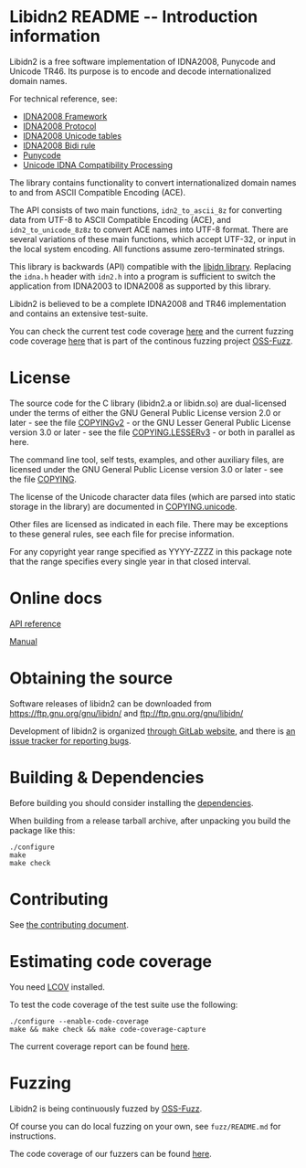 # Libidn2 README -- Introduction information

Libidn2 is a free software implementation of IDNA2008, Punycode and
Unicode TR46.  Its purpose is to encode and decode internationalized
domain names.

For technical reference, see:

 * [IDNA2008 Framework](https://tools.ietf.org/html/rfc5890)
 * [IDNA2008 Protocol](https://tools.ietf.org/html/rfc5891)
 * [IDNA2008 Unicode tables](https://tools.ietf.org/html/rfc5892)
 * [IDNA2008 Bidi rule](https://tools.ietf.org/html/rfc5893)
 * [Punycode](https://tools.ietf.org/html/rfc3492)
 * [Unicode IDNA Compatibility Processing](https://www.unicode.org/reports/tr46/)

The library contains functionality to convert internationalized domain
names to and from ASCII Compatible Encoding (ACE).

The API consists of two main functions, `idn2_to_ascii_8z` for
converting data from UTF-8 to ASCII Compatible Encoding (ACE), and
`idn2_to_unicode_8z8z` to convert ACE names into UTF-8 format. There
are several variations of these main functions, which accept UTF-32,
or input in the local system encoding. All functions assume
zero-terminated strings.

This library is backwards (API) compatible with the [libidn
library](https://www.gnu.org/software/libidn/).  Replacing the
`idna.h` header with `idn2.h` into a program is sufficient to switch
the application from IDNA2003 to IDNA2008 as supported by this
library.

Libidn2 is believed to be a complete IDNA2008 and TR46 implementation
and contains an extensive test-suite.

You can check the current test code coverage
[here](https://libidn.gitlab.io/libidn2/coverage/index.html) and the
current fuzzing code coverage
[here](https://libidn.gitlab.io/libidn2/fuzz-coverage/index.html) that
is part of the continous fuzzing project
[OSS-Fuzz](https://issues.oss-fuzz.com/issues?q=is:open%20libidn2).


# License

The source code for the C library (libidn2.a or libidn.so) are
dual-licensed under the terms of either the GNU General Public License
version 2.0 or later - see the file [COPYINGv2](COPYINGv2) - or the
GNU Lesser General Public License version 3.0 or later - see the file
[COPYING.LESSERv3](COPYING.LESSERv3) - or both in parallel as here.

The command line tool, self tests, examples, and other auxiliary
files, are licensed under the GNU General Public License version 3.0
or later - see the file [COPYING](COPYING).

The license of the Unicode character data files (which are parsed into
static storage in the library) are documented in
[COPYING.unicode](COPYING.unicode).

Other files are licensed as indicated in each file.  There may be
exceptions to these general rules, see each file for precise
information.

For any copyright year range specified as YYYY-ZZZZ in this package
note that the range specifies every single year in that closed interval.

# Online docs

[API reference](https://libidn.gitlab.io/libidn2/reference/api-index-full.html)

[Manual](https://libidn.gitlab.io/libidn2/manual/libidn2.html)


# Obtaining the source

Software releases of libidn2 can be downloaded from
https://ftp.gnu.org/gnu/libidn/ and ftp://ftp.gnu.org/gnu/libidn/

Development of libidn2 is organized [through GitLab
website](https://gitlab.com/libidn/libidn2), and there is [an issue
tracker for reporting bugs](https://gitlab.com/libidn/libidn2/issues).


# Building & Dependencies

Before building you should consider installing the
[dependencies](DEPENDENCIES.md).

When building from a release tarball archive, after unpacking you
build the package like this:

```
./configure
make
make check
```

# Contributing

See [the contributing document](CONTRIBUTING.md).


# Estimating code coverage

You need [LCOV](https://github.com/linux-test-project/lcov) installed.

To test the code coverage of the test suite use the following:

```
./configure --enable-code-coverage
make && make check && make code-coverage-capture
```

The current coverage report can be found [here](https://libidn.gitlab.io/libidn2/coverage/).


# Fuzzing

Libidn2 is being continuously fuzzed by [OSS-Fuzz](https://github.com/google/oss-fuzz).

Of course you can do local fuzzing on your own, see `fuzz/README.md` for instructions.

The code coverage of our fuzzers can be found [here](https://libidn.gitlab.io/libidn2/fuzz-coverage/).
